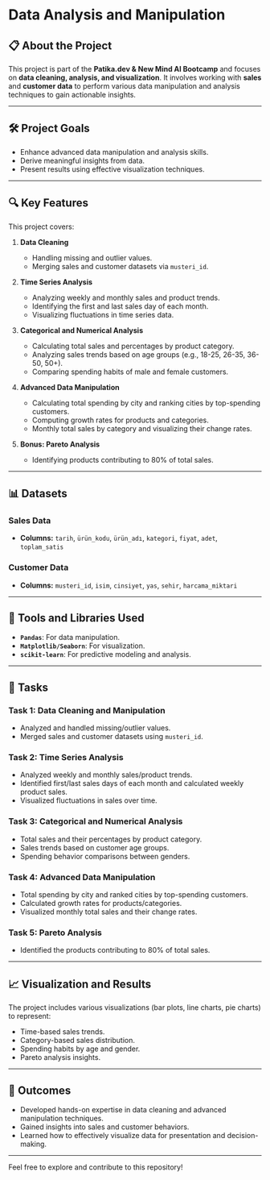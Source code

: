 # Data Analysis and Manipulation

## 📋 About the Project

This project is part of the **Patika.dev & New Mind AI Bootcamp** and focuses on **data cleaning, analysis, and visualization**. It involves working with **sales** and **customer data** to perform various data manipulation and analysis techniques to gain actionable insights.

---

## 🛠️ Project Goals
- Enhance advanced data manipulation and analysis skills.
- Derive meaningful insights from data.
- Present results using effective visualization techniques.

---

## 🔍 Key Features
This project covers:
1. **Data Cleaning**
   - Handling missing and outlier values.
   - Merging sales and customer datasets via `musteri_id`.
   
2. **Time Series Analysis**
   - Analyzing weekly and monthly sales and product trends.
   - Identifying the first and last sales day of each month.
   - Visualizing fluctuations in time series data.

3. **Categorical and Numerical Analysis**
   - Calculating total sales and percentages by product category.
   - Analyzing sales trends based on age groups (e.g., 18-25, 26-35, 36-50, 50+).
   - Comparing spending habits of male and female customers.

4. **Advanced Data Manipulation**
   - Calculating total spending by city and ranking cities by top-spending customers.
   - Computing growth rates for products and categories.
   - Monthly total sales by category and visualizing their change rates.

5. **Bonus: Pareto Analysis**
   - Identifying products contributing to 80% of total sales.

---

## 📊 Datasets
### Sales Data
- **Columns:** `tarih`, `ürün_kodu`, `ürün_adı`, `kategori`, `fiyat`, `adet`, `toplam_satis`

### Customer Data
- **Columns:** `musteri_id`, `isim`, `cinsiyet`, `yas`, `sehir`, `harcama_miktari`

---

## 🚀 Tools and Libraries Used
- **`Pandas`**: For data manipulation.
- **`Matplotlib/Seaborn`**: For visualization.
- **`scikit-learn`**: For predictive modeling and analysis.

---

## 📝 Tasks
### **Task 1: Data Cleaning and Manipulation**
- Analyzed and handled missing/outlier values.
- Merged sales and customer datasets using `musteri_id`.

### **Task 2: Time Series Analysis**
- Analyzed weekly and monthly sales/product trends.
- Identified first/last sales days of each month and calculated weekly product sales.
- Visualized fluctuations in sales over time.

### **Task 3: Categorical and Numerical Analysis**
- Total sales and their percentages by product category.
- Sales trends based on customer age groups.
- Spending behavior comparisons between genders.

### **Task 4: Advanced Data Manipulation**
- Total spending by city and ranked cities by top-spending customers.
- Calculated growth rates for products/categories.
- Visualized monthly total sales and their change rates.

### **Task 5: Pareto Analysis**
- Identified the products contributing to 80% of total sales.

---

## 📈 Visualization and Results
The project includes various visualizations (bar plots, line charts, pie charts) to represent:
- Time-based sales trends.
- Category-based sales distribution.
- Spending habits by age and gender.
- Pareto analysis insights.

---

## 🌟 Outcomes
- Developed hands-on expertise in data cleaning and advanced manipulation techniques.
- Gained insights into sales and customer behaviors.
- Learned how to effectively visualize data for presentation and decision-making.

---

Feel free to explore and contribute to this repository!
